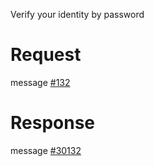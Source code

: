 Verify your identity by password

# Request
message [#132](../../../proto/README.md#action_132)

# Response
message [#30132](../../../proto/README.md#action_30132)

